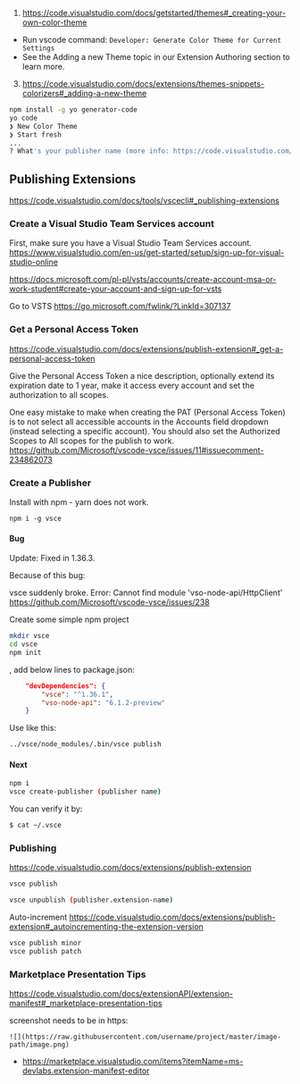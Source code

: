 1. https://code.visualstudio.com/docs/getstarted/themes#_creating-your-own-color-theme
  - Run vscode command: `Developer: Generate Color Theme for Current Settings`
  - See the Adding a new Theme topic in our Extension Authoring section to learn more.
3. https://code.visualstudio.com/docs/extensions/themes-snippets-colorizers#_adding-a-new-theme

```bash
npm install -g yo generator-code
yo code
❯ New Color Theme 
❯ Start fresh
...
? What's your publisher name (more info: https://code.visualstudio.com/docs/tools/vscecli#_publishing-extensions)?
```

## Publishing Extensions

https://code.visualstudio.com/docs/tools/vscecli#_publishing-extensions

### Create a Visual Studio Team Services account

First, make sure you have a Visual Studio Team Services account. https://www.visualstudio.com/en-us/get-started/setup/sign-up-for-visual-studio-online

https://docs.microsoft.com/pl-pl/vsts/accounts/create-account-msa-or-work-student#create-your-account-and-sign-up-for-vsts

Go to VSTS https://go.microsoft.com/fwlink/?LinkId=307137

### Get a Personal Access Token

https://code.visualstudio.com/docs/extensions/publish-extension#_get-a-personal-access-token

Give the Personal Access Token a nice description, optionally extend its expiration date to 1 year, make it access every account and set the authorization to all scopes.

One easy mistake to make when creating the PAT (Personal Access Token) is to not select all accessible accounts in the Accounts field dropdown (instead selecting a specific account). You should also set the Authorized Scopes to All scopes for the publish to work. https://github.com/Microsoft/vscode-vsce/issues/11#issuecomment-234862073

### Create a Publisher

Install with npm - yarn does not work.

`npm i -g vsce`

#### Bug

Update: Fixed in 1.36.3.

Because of this bug:

vsce suddenly broke. Error: Cannot find module 'vso-node-api/HttpClient' https://github.com/Microsoft/vscode-vsce/issues/238

Create some simple npm project

```bash
mkdir vsce
cd vsce
npm init
```

, add below lines to package.json:

```json
    "devDependencies": {
        "vsce": "^1.36.1",
        "vso-node-api": "6.1.2-preview"
    }
```

Use like this:

```bash
../vsce/node_modules/.bin/vsce publish
```

#### Next

```bash
npm i
vsce create-publisher (publisher name)
```

You can verify it by:

```bash
$ cat ~/.vsce
```

### Publishing

https://code.visualstudio.com/docs/extensions/publish-extension

```bash
vsce publish
```

```bash
vsce unpublish (publisher.extension-name)
```

Auto-increment https://code.visualstudio.com/docs/extensions/publish-extension#_autoincrementing-the-extension-version

```bash
vsce publish minor
vsce publish patch
```

### Marketplace Presentation Tips

https://code.visualstudio.com/docs/extensionAPI/extension-manifest#_marketplace-presentation-tips

screenshot needs to be in https:

```
![](https://raw.githubusercontent.com/username/project/master/image-path/image.png)
```

- https://marketplace.visualstudio.com/items?itemName=ms-devlabs.extension-manifest-editor